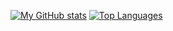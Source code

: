 [![My GitHub stats](https://github-readme-stats.vercel.app/api?username=glitch978&show_icons=true&count_private=true)](https://github.com/anuraghazra/github-readme-stats)
[![Top Languages](https://github-readme-stats.vercel.app/api/top-langs/?username=glitch978)](https://github.com/anuraghazra/github-readme-stats)
